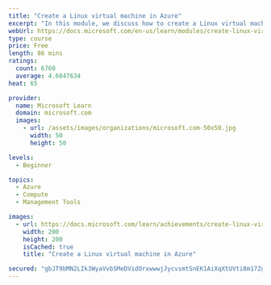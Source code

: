 ```yaml
---
title: "Create a Linux virtual machine in Azure"
excerpt: "In this module, we discuss how to create a Linux virtual machine using the Azure portal."
webUrl: https://docs.microsoft.com/en-us/learn/modules/create-linux-virtual-machine-in-azure/
type: course
price: Free
length: 86 mins
ratings:
  count: 6760
  average: 4.6847634
heat: 65

provider:
  name: Microsoft Learn
  domain: microsoft.com
  images:
    - url: /assets/images/organizations/microsoft.com-50x50.jpg
      width: 50
      height: 50

levels:
  - Beginner

topics:
  - Azure
  - Compute
  - Management Tools

images:
  - url: https://docs.microsoft.com/learn/achievements/create-linux-virtual-machine-in-azure-social.png
    width: 200
    height: 200
    isCached: true
    title: "Create a Linux virtual machine in Azure"

secured: "gbJT9bMN2LIk3WyaVvbSMeDVidOrxwwwjJycvsmtSnEK1AiXqXtUVti8m17Zgq2Nj6PNJlRSaDLs8e3E0QPLJdObzfi6qmLl++TzmCXSRHQ55SGiK3kyuPmHQGDEjedODr9u+yj/COEMGB+DqFXgnGHxjgzBYfgu3ZwFjHitQNn8m6darASCjsd8iCD1/D5jql7/lf8ShCnwd2h6ATLCNqGY4K8gpQ+xBPmyQ+vdr5xgajp1A/gI+/Y/uuTSshwst4CIZmJw8h0MNvJhpL5F98N8TP7ABGU9K0B8YZAaOHMk+HWB4Dcesw/KD2jsHhV0xPakq5qcMhH362vhKrOOgmchXKAhBqsozSR8siF18zf71iOxQVzzOrZeeDL6vtXlSQqfQfovAS+zS3k99ff7aw==;A/pHmV+hRdAy038r96f9yw=="
---
```



